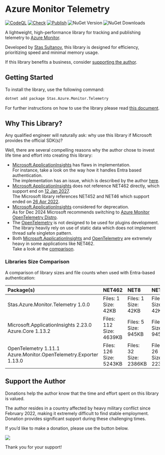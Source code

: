 # Azure Monitor Telemetry 
[![CodeQL](https://github.com/stas-sultanov/azure-monitor-telemetry-draft/actions/workflows/github-code-scanning/codeql/badge.svg)](https://github.com/stas-sultanov/azure-monitor-telemetry-draft/actions/workflows/github-code-scanning/codeql)
[![Check](https://github.com/stas-sultanov/azure-monitor-telemetry-draft/actions/workflows/check.yml/badge.svg)](https://github.com/stas-sultanov/azure-monitor-telemetry-draft/actions/workflows/check.yml)
[![Publish](https://github.com/stas-sultanov/azure-monitor-telemetry-draft/actions/workflows/publish.yml/badge.svg)](https://github.com/stas-sultanov/azure-monitor-telemetry-draft/actions/workflows/publish.yml)
![NuGet Version](https://img.shields.io/nuget/v/Stas.Azure.Monitor.Telemetry)
![NuGet Downloads](https://img.shields.io/nuget/dt/Stas.Azure.Monitor.Telemetry)

A lightweight, high-performance library for tracking and publishing telemetry to [Azure Monitor][AzureMonitor].

Developed by [Stas Sultanov][StasSultanovLinkedIn], this library is designed for efficiency, prioritizing speed and minimal memory usage.

If this library benefits a business, consider [supporting the author](#support-the-author).

## Getting Started

To install the library, use the following command:

```sh
dotnet add package Stas.Azure.Monitor.Telemetry
```

For further instructions on how to use the library please read [this document](/src/readme.md).

## Why This Library?

Any qualified engineer will naturally ask: why use this library if Microsoft provides the official SDK(s)?

Well, there are several compelling reasons why the author chose to invest life time and effort into creating this library:

- [Microsoft.ApplicationInsights][MSAppInsigthsNuget2_23] has flaws in implementation.<br/>
  For instance, take a look on the way how it handles Entra based authentication.<br/>
  The implementation has an issue, which is described by the author [here][AppInsightsDotNetGitHubAuthIssue].
- [Microsoft.ApplicationInsights][MSAppInsigthsNuget2_23] does not reference NET462 directly, which support end on [12 Jan 2027][NETLifeCycle].<br/>
  The Microsoft library references NET452 and NET46 which support ended on [26 Apr 2022][NETLifeCycle].
- [Microsoft.ApplicationInsights][MSAppInsigthsNuget2_23] considered for deprecation.<br/>
  As for Dec 2024 Microsoft recommends switching to [Azure Monitor OpenTelemetry Distro](https://learn.microsoft.com/azure/azure-monitor/app/opentelemetry-enable).
- The [OpenTelemetry][OpenTelemetry] is not designed to be used for plugins development.<br/>
  The library heavily rely on use of static data which does not implement thread safe singleton pattern.
- Both [Microsoft.ApplicationInsights][MSAppInsigthsNuget2_23] and [OpenTelemetry][OpenTelemetry] are extremely heavy in some applications like NET462.<br/>
  Take a look at the [comparison](#libraries-size-comparison).

### Libraries Size Comparison

A comparison of library sizes and file counts when used with Entra-based authentication:

| Package(s)                                   | NET462 | NET8 | NET9 |
| :------------------------------------------- | :----- | :--- | :--- |
| Stas.Azure.Monitor.Telemetry           1.0.0 <br/> | Files: 1<br/>Size:  42KB | Files:   1<br/>Size:   42KB | Files: 1<br/>Size:  42KB |
| Microsoft.ApplicationInsights         2.23.0 <br/> Azure.Core                            1.13.2 | Files: 112<br/>Size: 4639KB | Files: 5<br/>Size: 945KB | Files: 5<br/>Size: 945KB |
| OpenTelemetry                         1.11.1 <br/> Azure.Monitor.OpenTelemetry.Exporter  1.13.0 | Files: 126<br/>Size: 5243KB | Files: 32<br/>Size: 2386KB | Files:  26<br/>Size: 2233KB |

## Support the Author

Donations help the author know that the time and effort spent on this library is valued.

The author resides in a country affected by heavy military conflict since February 2022, making it extremely difficult to find stable employment. Donation provides significant support during these challenging times.

If you’d like to make a donation, please use the button below.

[![](https://www.paypalobjects.com/en_US/i/btn/btn_donate_SM.gif)](https://www.paypal.com/cgi-bin/webscr?cmd=_s-xclick&hosted_button_id=K2DPD6J3DJ2FN)

Thank you for your support!

[AppInsightsDotNetGitHubAuthIssue]: https://github.com/microsoft/ApplicationInsights-dotnet/issues/2945
[AzureMonitor]: https://docs.microsoft.com/azure/azure-monitor/overview
[MSAppInsigthsNuget2_23]: https://www.nuget.org/packages/Microsoft.ApplicationInsights/2.23.0
[NETLifeCycle]: https://learn.microsoft.com/lifecycle/products/microsoft-net-framework
[OpenTelemetry]: https://www.nuget.org/packages/OpenTelemetry
[StasSultanovLinkedIn]: https://www.linkedin.com/in/stas-sultanov
